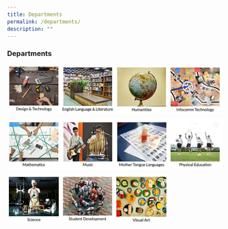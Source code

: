 ```yaml
---
title: Departments
permalink: /departments/
description: ""
---
```

### **Departments**

<p><a href="https://staging.d1ph2u5puaqsvh.amplifyapp.com/departments/dnt/">
<img style="width:25%" src="/images/dept1.jpg" align=left>
</a></p>	

<p><a href="https://staging.d1ph2u5puaqsvh.amplifyapp.com/departments/english-language-and-literature/">
<img style="width:25%" src="/images/dept2.jpg" align=left>
</a></p>	

<p><a href="https://staging.d1ph2u5puaqsvh.amplifyapp.com/departments/humanities/">
<img style="width:25%" src="/images/dept3.jpg" align=left>
</a></p>	

<p><a href="https://staging.d1ph2u5puaqsvh.amplifyapp.com/departments/infocomm-technology//">
<img style="width:25%" src="/images/dept4.jpg" align=left>
</a></p>	

<br clear="left">

<p><a href="https://staging.d1ph2u5puaqsvh.amplifyapp.com/departments/mathematics/">
<img style="width:25%" src="/images/dept5.jpg" align=left>
</a></p>	

<p><a href="https://staging.d1ph2u5puaqsvh.amplifyapp.com/departments/music/">
<img style="width:25%" src="/images/dept6.jpg" align=left>
</a></p>	

<p><a href="https://staging.d1ph2u5puaqsvh.amplifyapp.com/departments/mother-tongue-languages/">
<img style="width:25%" src="/images/dept7.jpg" align=left>
</a></p>	

<p><a href="https://staging.d1ph2u5puaqsvh.amplifyapp.com/departments/physical-education//">
<img style="width:25%" src="/images/dept8.jpg" align=left>
</a></p>	

<br clear="left">

<p><a href="https://staging.d1ph2u5puaqsvh.amplifyapp.com/departments/science/">
<img style="width:25%" src="/images/dept9.jpg" align=left>
</a></p>	

<p><a href="https://staging.d1ph2u5puaqsvh.amplifyapp.com/departments/student-development/">
<img style="width:25%" src="/images/dept10.jpg" align=left>
</a></p>	

<p><a href="https://staging.d1ph2u5puaqsvh.amplifyapp.com/departments/visual-art/">
<img style="width:25%" src="/images/dept11.jpg" align=left>
</a></p>	

